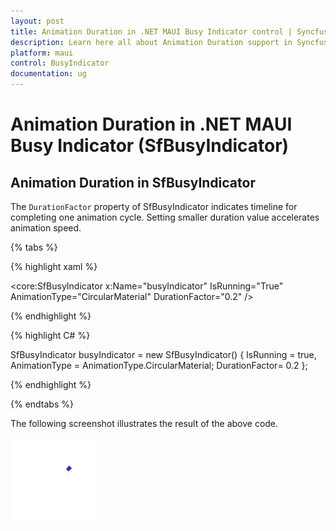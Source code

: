 ```yaml
---
layout: post
title: Animation Duration in .NET MAUI Busy Indicator control | Syncfusion
description: Learn here all about Animation Duration support in Syncfusion .NET MAUI Busy Indicator (SfBusyIndicator) control and more.
platform: maui
control: BusyIndicator
documentation: ug
---
```

# Animation Duration in .NET MAUI Busy Indicator (SfBusyIndicator)

## Animation Duration in SfBusyIndicator

The `DurationFactor` property of SfBusyIndicator indicates timeline for completing one animation cycle. Setting smaller duration value accelerates animation speed.

{% tabs %}

{% highlight xaml %}

<core:SfBusyIndicator x:Name="busyIndicator"
                      IsRunning="True"
                      AnimationType="CircularMaterial"
                      DurationFactor="0.2" />


{% endhighlight %}

{% highlight C# %}

SfBusyIndicator busyIndicator = new SfBusyIndicator()
{
    IsRunning = true,
    AnimationType = AnimationType.CircularMaterial;
    DurationFactor= 0.2
};


{% endhighlight %}

{% endtabs %}

The following screenshot illustrates the result of the above code.

![Animation Duration](Images/Duration/Duration.gif)





